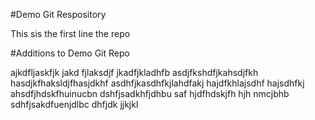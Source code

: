 #Demo Git Respository

This sis the first line the repo

#Additions to Demo Git Repo

ajkdfljaskfjk jakd fjlaksdjf jkadfjkladhfb
asdjfkshdfjkahsdjfkh hasdjkfhaksldjfhasjdkhf
asdhfjkasdhfkjlahdfakj hajdfkhlajsdhf hajsdhfkj
ahsdfjhdskfhuinucbn dshfjsadkhfjdhbu saf
hjdfhdskjfh hjh nmcjbhb sdhfjsakdfuenjdlbc dhfjdk
jjkjkl


